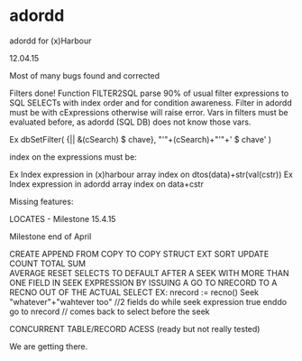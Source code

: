 # adordd
adordd for (x)Harbour

12.04.15

Most of many bugs found and corrected

Filters done!
Function FILTER2SQL parse 90% of usual filter expressions to SQL SELECTs with index order and for condition awareness.
Filter in adordd must be with cExpressions otherwise will raise error.
Vars in filters must be evaluated before, as adordd (SQL DB) does not know those vars.

Ex dbSetFilter( {|| &(cSearch) $ chave}, "'"+(cSearch)+"'"+' $ chave' )

index on the expressions must be:

Ex Index expression in (x)harbour array
  index on dtos(data)+str(val(cstr))
Ex Index expression in adordd array
  index on data+cstr

Missing features:

LOCATES - Milestone 15.4.15

Milestone end of April

CREATE
APPEND FROM
COPY TO
COPY STRUCT EXT
SORT
UPDATE
COUNT
TOTAL
SUM  
AVERAGE
RESET SELECTS TO DEFAULT AFTER A SEEK WITH MORE THAN ONE FIELD IN SEEK EXPRESSION BY ISSUING
A GO TO NRECORD TO A RECNO OUT OF THE ACTUAL SELECT
EX:
nrecord := recno()
Seek "whatever"+"wahtever too" //2 fields
do while seek expression true
enddo
go to nrecord // comes back to select before the seek


CONCURRENT TABLE/RECORD ACESS (ready but not really tested)

We are getting there.
